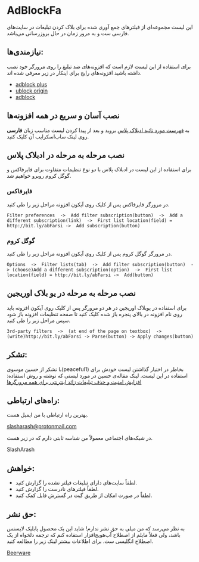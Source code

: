 # AdBlockFa

این لیست مجموعه‌ای از فیلترهای جمع آوری شده برای بلاک کردن تبلیغات در سایت‌های فارسی ست و به مرور زمان در حال بروزرسانی می‌باشد.

## نیازمندی‌ها:

برای استفاده از این لیست لازم است که افزونه‌های ضد تبلیغ را روی مرورگر خود نصب داشته باشید افزونه‌های رایج برای اینکار در زیر معرفی شده اند.

- [adblock plus](https://adblockplus.org/)
- [ublock origin](https://github.com/gorhill/uBlock/)
- [adblock](https://getadblock.com/)
## نصب آسان و سریع در همه افزونه‌ها
به [فهرست مورد تائید ادبلاک پلاس](https://adblockplus.org/subscriptions) بروید و بعد از پیدا کردن لیست مناسب زبان **فارسی** روی لینک ساب‌اسکرایب آن کلیک کنید.

## نصب مرحله به مرحله در ادبلاک پلاس
برای استفاده از این لیست در ادبلاک پلاس با دو نوع تنظیمات متفاوت برای فایرفاکس و گوگل کروم روبرو خواهیم شد.

### فایرفاکس
در مرورگر فایرفاکس پس از کلیک روی آیکون افزونه مراحل زیر را طی کنید.

	Filter preferences  ->  Add filter subscription(button)  ->  Add a different subscription(link)  ->  First list location(field) = http://bit.ly/abFarsi ->  Add subscription(button)
### گوگل کروم
در مرورگر گوگل کروم پس از کلیک روی آیکون افزونه مراحل زیر را طی کنید.

	Options  ->  Filter lists(tab)  ->  Add filter subscription(button)  -> (choose)Add a different subscription(option)  ->  First list location(field) = http://bit.ly/abFarsi ->  Add(button)
## نصب مرحله به مرحله در یو بلاک اوریجین
برای استفاده در یوبلاک اوریجین در هر دو مرورگر پس از کلیک روی آیکون افزونه باید روی نام افزونه در بالای پنجره باز شده کلیک کنید تا صفحه تنظیمات افزونه باز شود سپس مراحل زیر را طی کنید.

	3rd-party filters  ->  (at end of the page on textbox)  ->  (write)http://bit.ly/abFarsi -> Parse(button) -> Apply changes(button)

## تشکر:
با تشکر از حسین موسوی(peaceful1) بخاطر در اختیار گذاشتن لیست خودش برای استفاده در این لیست.
لینک مقاله‌ی حسین در مورد لیستی که نوشته و روش استفاده: 
[افزایش امنیت و حذف تبلیغات زائد اینترنتی برای همه مرورگرها](http://secureweb.persianblog.ir/post/19/)
## راه‌های ارتباطی:

بهترین راه ارتباطی با من ایمیل هست.

slasharash@protonmail.com

در شبکه‌های اجتماعی معمولاً من شناسه ثابتی دارم که در زیر هست.

SlashArash

## خواهش:

- لطفاً سایت‌های دارای تبلیغات فیلتر نشده را گزارش کنید.
- لطفاً فیلترهای نادرست را گزارش کنید.
- لطفاً در صورت امکان از طریق گیت در گسترش فایل کمک کنید.

## حق نشر:
به نظر می‌رسد که من میلی به حق نشر ندارم! شاید این یک محصول پابلیک لایسنس باشد، ولی فعلاً مایلم از اصطلاح آب‌هویج‌افزار استفاده کنم که ترجمه دلخواه از یک اصطلاح انگلیسی ست. برای اطلاعات بیشتر لینک زیر را مطالعه کنید.

[Beerware](https://en.wikipedia.org/wiki/Beerware)

